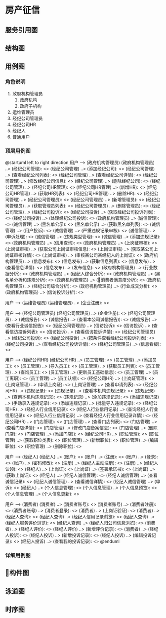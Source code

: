 # 房产征信
## 服务引用图

## 结构图


## 用例图
### 角色说明
1. 政府机构管理员
   1. 政府机构
   2. 政府子机构
2. 运维管理员
3. 经纪公司管理员
4. 经纪公司HR
5. 经纪人
6. 普通用户
### 顶层用例图
@startuml
left to right direction
用户 --> (政府机构管理员)
(政府机构管理员) ..> (经纪公司管理): <<include>>
(经纪公司管理) ..> (添加经纪公司): <<include>>
(经纪公司管理) ..> (查看经纪公司列表): <<include>>
(经纪公司管理) ..> (查看经纪公司详情): <<include>>
(经纪公司管理) ..> (修改经纪公司信息): <<include>>
(经纪公司管理) ..> (删除经纪公司): <<include>>
(经纪公司管理) ..> (经纪公司HR管理): <<include>>
(经纪公司HR管理) ..> (新增HR): <<include>>
(经纪公司HR管理) ..> (获取HR列表): <<include>>
(经纪公司HR管理) ..> (删除HR): <<include>>
(经纪公司管理) ..> (经纪公司管理员): <<include>>
(经纪公司管理员) ..> (新增管理员): <<include>>
(经纪公司管理员) ..> (获取管理员列表): <<include>>
(经纪公司管理员) ..> (删除管理员): <<include>>
(经纪公司管理) ..> (经纪公司投诉): <<include>>
(经纪公司投诉) ..> (获取经纪公司投诉列表): <<include>>
(经纪公司投诉) ..> (处理经纪公司投诉): <<include>>
(政府机构管理员) ..> (诚信管理): <<include>>
(诚信管理) ..> (黑名单公示): <<include>>
(黑名单公示) ..> (获取黑名单列表): <<include>>
(诚信管理) ..> (用户投诉): <<include>>
(诚信管理) ..> (严重违规记录审核): <<include>>
(诚信管理) ..> (申诉处理): <<include>>
(诚信管理) ..> (违规类型管理): <<include>>
(诚信管理) ..> (添加违规记录): <<include>>
(政府机构管理员) ..> (信用查询): <<include>>
(政府机构管理员) ..> (上岗证审核): <<include>>
(上岗证审核) ..> (获取公司上岗证审核信息): <<include>>
(上岗证审核) ..> (获取某公司上岗证审核详情): <<include>>
(上岗证审核) ..> (审核某公司某经纪人的上岗证): <<include>>
(政府机构管理员) ..> (信息发布): <<include>>
(信息发布) ..> (获取信息列表): <<include>>
(信息发布) ..> (查看信息详情): <<include>>
(信息发布) ..> (发布信息): <<include>>
(政府机构管理员) ..> (行业数据分析): <<include>>
(政府机构管理员) ..> (经纪人综合分析): <<include>>
(政府机构管理员) ..> (黑名单分析和违规分析): <<include>>
(政府机构管理员) ..> (消费者满意度分析): <<include>>
(政府机构管理员) ..> (经纪公司综合分析): <<include>>
(政府机构管理员) ..> (行业成交分析): <<include>>
(政府机构管理员) ..> (信访投诉分析): <<include>>

用户 --> (运维管理员)
(运维管理员) ..> (企业注册): <<include>>

用户 --> (经纪公司管理员)
(经纪公司管理员) ..> (企业注册): <<include>>
(经纪公司管理员) ..> (诚信报告): <<include>>
(诚信报告) ..> (查看本公司诚信报告)): <<include>>
(诚信报告) ..> (查看行业诚信报告): <<include>>
(经纪公司管理员) ..> (信访投诉): <<include>>
(信访投诉) ..> (查看信访投诉列表): <<include>>
(信访投诉) ..> (查看信访投诉详情): <<include>>
(经纪公司管理员) ..> (经纪公司投诉): <<include>>
(经纪公司投诉) ..> (按条件查看经纪公司投诉列表): <<include>>
(经纪公司投诉) ..> (查看经纪公司投诉详情): <<include>>
(经纪公司管理员) ..> (信息看板): <<include>>

用户 --> (经纪公司HR)
(经纪公司HR) ..> (员工管理): <<include>>
(员工管理) ..> (添加员工): <<include>>
(员工管理) ..> (导入员工): <<include>>
(员工管理) ..> (获取员工列表): <<include>>
(员工管理) ..> (查询员工): <<include>>
(员工管理) ..> (更新员工基础信息): <<include>>
(员工管理) ..> (员工离职): <<include>>
(员工管理) ..> (员工认领): <<include>>
(经纪公司HR) ..> (上岗证管理): <<include>>
(上岗证管理) ..> (申请上岗证): <<include>>
(上岗证管理) ..> (查看申请列表): <<include>>
(经纪公司HR) ..> (违规记录): <<include>>
(违规记录) ..> (查看本机构违规记录): <<include>>
(违规记录) ..> (查询本机构违规记录): <<include>>
(违规记录) ..> (添加违规记录): <<include>>
(添加违规记录) ..> (手动录入违规记录): <<include>>
(添加违规记录) ..> (批量导入违规记录): <<include>>
(经纪公司HR) ..> (经纪人行业信用记录): <<include>>
(经纪人行业信用记录) ..> (查询经纪人行业信用记录): <<include>>
(经纪人行业信用记录) ..> (查看经纪人行业信用记录详情): <<include>>
(经纪公司HR) ..> (门店管理): <<include>>
(门店管理) ..> (查看门店列表): <<include>>
(门店管理) ..> (查看门店详情): <<include>>
(门店管理) ..> (修改门店备案信息): <<include>>
(门店管理) ..> (删除门店): <<include>>
(门店管理) ..> (添加门店)): <<include>>
(经纪公司HR) ..> (职位管理): <<include>>
(职位管理) ..> (获取职位类表): <<include>>
(职位管理) ..> (新增职位): <<include>>
(职位管理) ..> (编辑职位): <<include>>
(职位管理) ..> (删除职位): <<include>>

用户 --> (经纪人)
(经纪人) ..> (账户): <<include>>
(账户) ..> (注册): <<include>>
(账户) ..> (登录): <<include>>
(账户) ..> (密码修改): <<include>>
(注册) ..> (经纪人主动注册): <<include>>
(注册) ..> (经纪人认领): <<include>>
(经纪人) ..> (上岗证): <<include>>
(上岗证) ..> (签署承诺书): <<include>>
(上岗证) ..> (获取上岗证): <<include>>
(经纪人) ..> (经纪人诚信管理): <<include>>
(经纪人诚信管理) ..> (查看诚信记录): <<include>>
(经纪人诚信管理) ..> (查看诚信详情): <<include>>
(经纪人诚信管理) ..> (申诉): <<include>>
(经纪人) ..> (个人信息管理): <<include>>
(个人信息管理) ..> (个人信息预览): <<include>>
(个人信息管理) ..> (个人信息更新): <<include>>

用户 --> (消费者)
(消费者) ..> (消费者账号): <<include>>
(消费者账号) ..> (消费者注册): <<include>>
(消费者账号) ..> (消费者登录): <<include>>
(消费者) ..> (上岗证验证): <<include>>
(消费者) ..> (经纪人查询): <<include>>
(经纪人查询) ..> (经纪人信用记录浏览): <<include>>
(经纪人查询) ..> (经纪人服务评价浏览): <<include>>
(经纪人查询) ..> (经纪人归公司信息浏览): <<include>>
(消费者) ..> (经纪人评价): <<include>>
(经纪人评价) ..> (新增评价记录): <<include>>
(消费者) ..> (经纪人投诉): <<include>>
(经纪人投诉) ..> (新增投诉记录): <<include>>
(经纪人投诉) ..> (编辑投诉记录): <<include>>
(经纪人投诉) ..> (查看我的投诉记录): <<include>>
@enduml
### 详细用例图


## 构件图


## 泳道图


## 时序图


## 
